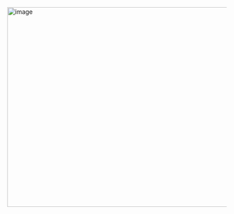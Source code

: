 <img width="655" height="460" alt="image" src="https://github.com/user-attachments/assets/1ef8d90d-7a15-4a62-844b-c9ae31aafc62" />



